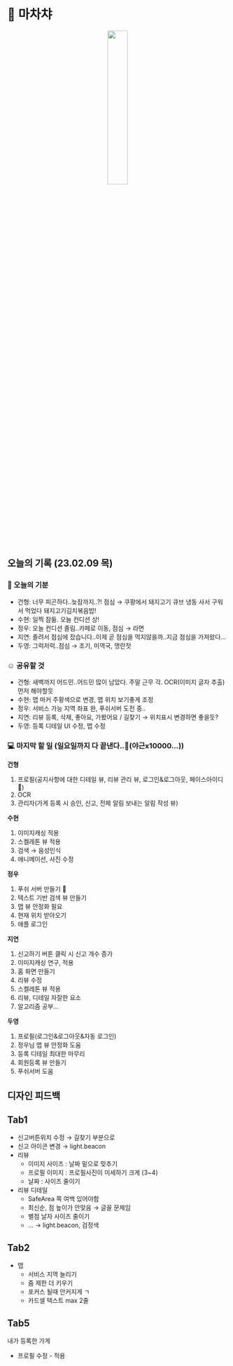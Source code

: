 # 🍢 마차챠

<p align="center"><img src="https://user-images.githubusercontent.com/48436020/218241983-c043d232-4e20-4f3e-9219-d59c46d5ec85.jpeg" width=30%></p>

## 오늘의 기록 (23.02.09 목)
### 🥘 오늘의 기분
- 건형: 너무 피곤하다..늦잠까지..?! 점심 → 쿠팡에서 돼지고기 큐브 냉동 사서 구워서 먹었다 돼지고기김치볶음밥!
- 수현: 일찍 잠듦. 오늘 컨디션 상!
- 정우:  오늘 컨디션 졸림..카페로 이동, 점심 → 라면
- 지연: 졸려서 점심에 잤습니다..이제 곧 점심을 먹지않을까..지금 점심을 가져왔다…
- 두영: 그럭저럭..점심 → 조기, 미역국, 명란젓

### ☺️ 공유할 것
- 건형: 새벽까지 어드민..어드민 많이 남았다. 주말 근무 각. OCR(이미지 글자 추출) 먼저 해야할듯
- 수현: 맵 마커 주황색으로 변경, 맵 위치 보기좋게 조정
- 정우: 서비스 가능 지역 좌표 완, 푸쉬서버 도전 중..
- 지연:  리뷰 등록, 삭제, 좋아요, 가봤어요 / 길찾기 → 위치표시 변경하면 좋을듯?
- 두영: 등록 디테일 UI 수정, 맵 수정

### 💻 마지막 할 일 (일요일까지 다 끝낸다..🫠(야근x10000…))
**건형**
1. 프로필(공지사항에 대한 디테일 뷰, 리뷰 관리 뷰, 로그인&로그아웃, 페이스아이디🤔)
2. OCR
3. 관리자(가게 등록 시 승인, 신고, 전체 알림 보내는 알림 작성 뷰)

**수현**
1. 이미지캐싱 적용
2. 스켈레톤 뷰 적용
3. 검색 → 음성인식
4. 애니메이션, 사진 수정

**정우**
1. 푸쉬 서버 만들기 🤯
2. 텍스트 기반 검색 뷰 만들기
3. 맵 뷰 안정화 필요
4. 현재 위치 받아오기
5. 애플 로그인

**지연**
1. 신고하기 버튼 클릭 시 신고 개수 증가
2. 이미지캐싱 연구, 적용
3. 홈 화면 만들기
4. 리뷰 수정
5. 스켈레톤 뷰 적용
6. 리뷰, 디테일 자잘한 요소
7. 알고리즘 공부…

**두영**
1. 프로필(로그인&로그아웃&자동 로그인)
2. 정우님 맵 뷰 안정화 도움
3. 등록 디테일 최대한 마무리
4. 회원등록 뷰 만들기
5. 푸쉬서버 도움

## 디자인 피드백
## Tab1
- 신고버튼위치 수정 → 길찾기 부분으로
- 신고 아이콘 변경 → light.beacon
- 리뷰
    - 이미지 사이즈 : 날짜 밑으로 맞추기
    - 프로필 이미지 : 프로필사진이 미세하기 크게 (3~4)
    - 날짜 : 사이즈 줄이기
- 리뷰 디테일
    - SafeArea 쪽 여백 있어야함
    - 최신순, 점  높이가 안맞음 → 글꼴 문제임
    - 별점 날자 사이즈 줄이기
    - … → light.beacon, 검정색

## Tab2
- 맵
    - 서비스 지역 늘리기
    - 줌 제한 더 키우기
    - 포커스 될때 안커지게 ㄱ
    - 카드셀 텍스트 max  2줄

## Tab5
내가 등록한 가게
- 프로필 수정 - 적용
